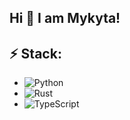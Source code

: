 ## Hi 👋 I am Mykyta! 
## ⚡ Stack:
- ![Python](https://img.shields.io/badge/python-3670A0?style=for-the-badge&logo=python&logoColor=ffdd54)
- ![Rust](https://img.shields.io/badge/rust-%23000000.svg?style=for-the-badge&logo=rust&logoColor=white)
- ![TypeScript](https://img.shields.io/badge/typescript-%23007ACC.svg?style=for-the-badge&logo=typescript&logoColor=white)
